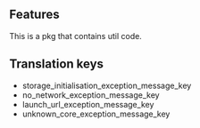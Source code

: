 ## Features

This is a pkg that contains util code.

## Translation keys

- storage_initialisation_exception_message_key
- no_network_exception_message_key
- launch_url_exception_message_key
- unknown_core_exception_message_key

